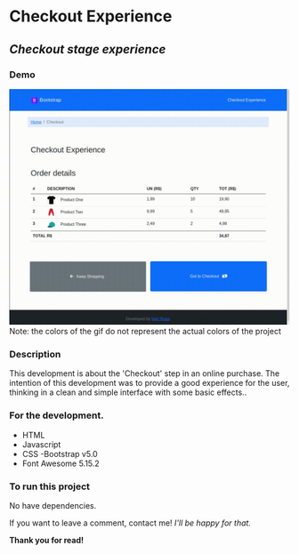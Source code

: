 # Checkout Experience

## _Checkout stage experience_

### Demo

![Development Demo](assets/img/demo/demo.gif)
Note: the colors of the gif do not represent the actual colors of the project

### Description

This development is about the 'Checkout' step in an online purchase.
The intention of this development was to provide a good experience for the user, thinking in a clean and simple interface with some basic effects..

### For the development.

- HTML
- Javascript
- CSS
  -Bootstrap v5.0
- Font Awesome 5.15.2

### To run this project

No have dependencies.

If you want to leave a comment, contact me!
_I'll be happy for that._

**Thank you for read!**
